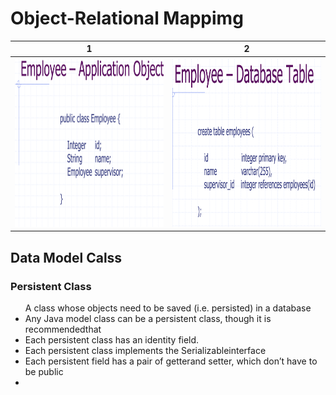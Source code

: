 <h1>Object-Relational Mappimg </h1>

| 1  | 2 |
| ------------- | ------------- |
|<img src="Images/m2.1-jpa.png" alt="alt text" width="400" height="270">|<img src="Images/m2.2-jpa.png" alt="alt text" width="400" height="270">

<h2>Data Model Calss</h2>
<h3>Persistent Class  </h3>
<ul>
A class whose objects need to be saved (i.e. persisted) in a database
<li> Any Java model class can be a persistent class, though it is recommendedthat </li>
  <li> Each persistent class has an identity field. </li>
  <li> Each persistent class implements the Serializableinterface</li>
  <li> Each persistent field has a pair of getterand setter, which don’t have to be public<li>
</ul>
